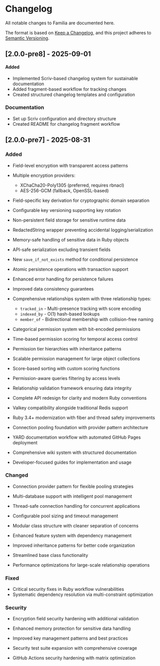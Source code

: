 
# Changelog

All notable changes to Familia are documented here.

The format is based on [Keep a Changelog](https://keepachangelog.com/en/1.0.0/),
and this project adheres to [Semantic Versioning](https://semver.org/spec/v2.0.0.html).

<!-- scriv-insert-here -->


<a id='changelog-2.0.0-pre8'></a>
## [2.0.0-pre8] - 2025-09-01

#### Added

- Implemented Scriv-based changelog system for sustainable documentation
- Added fragment-based workflow for tracking changes
- Created structured changelog templates and configuration

### Documentation

- Set up Scriv configuration and directory structure
- Created README for changelog fragment workflow


<a id='changelog-2.0.0-pre7'></a>
## [2.0.0-pre7] - 2025-08-31

### Added

- Field-level encryption with transparent access patterns
- Multiple encryption providers:
  - XChaCha20-Poly1305 (preferred, requires rbnacl)
  - AES-256-GCM (fallback, OpenSSL-based)
- Field-specific key derivation for cryptographic domain separation
- Configurable key versioning supporting key rotation
- Non-persistent field storage for sensitive runtime data
- RedactedString wrapper preventing accidental logging/serialization
- Memory-safe handling of sensitive data in Ruby objects
- API-safe serialization excluding transient fields

- New `save_if_not_exists` method for conditional persistence
- Atomic persistence operations with transaction support
- Enhanced error handling for persistence failures
- Improved data consistency guarantees

- Comprehensive relationships system with three relationship types:
  - `tracked_in` - Multi-presence tracking with score encoding
  - `indexed_by` - O(1) hash-based lookups
  - `member_of` - Bidirectional membership with collision-free naming
- Categorical permission system with bit-encoded permissions
- Time-based permission scoring for temporal access control
- Permission tier hierarchies with inheritance patterns
- Scalable permission management for large object collections
- Score-based sorting with custom scoring functions
- Permission-aware queries filtering by access levels
- Relationship validation framework ensuring data integrity

- Complete API redesign for clarity and modern Ruby conventions
- Valkey compatibility alongside traditional Redis support
- Ruby 3.4+ modernization with fiber and thread safety improvements
- Connection pooling foundation with provider pattern architecture
- YARD documentation workflow with automated GitHub Pages deployment
- Comprehensive wiki system with structured documentation
- Developer-focused guides for implementation and usage

### Changed

- Connection provider pattern for flexible pooling strategies
- Multi-database support with intelligent pool management
- Thread-safe connection handling for concurrent applications
- Configurable pool sizing and timeout management

- Modular class structure with cleaner separation of concerns
- Enhanced feature system with dependency management
- Improved inheritance patterns for better code organization
- Streamlined base class functionality

- Performance optimizations for large-scale relationship operations

### Fixed

- Critical security fixes in Ruby workflow vulnerabilities
- Systematic dependency resolution via multi-constraint optimization

### Security

- Encryption field security hardening with additional validation
- Enhanced memory protection for sensitive data handling
- Improved key management patterns and best practices
- Security test suite expansion with comprehensive coverage

- GitHub Actions security hardening with matrix optimization
